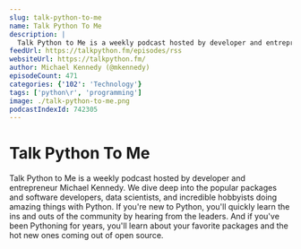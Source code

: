 ```yaml
---
slug: talk-python-to-me
name: Talk Python To Me
description: |
  Talk Python to Me is a weekly podcast hosted by developer and entrepreneur Michael Kennedy. We dive deep into the popular packages and software developers, data scientists, and incredible hobbyists doing amazing things with Python. If you're new to Python, you'll quickly learn the ins and outs of the community by hearing from the leaders. And if you've been Pythoning for years, you'll learn about your favorite packages and the hot new ones coming out of open source.
feedUrl: https://talkpython.fm/episodes/rss
websiteUrl: https://talkpython.fm/
author: Michael Kennedy (@mkennedy)
episodeCount: 471
categories: {'102': 'Technology'}
tags: ['python\r', 'programming']
image: ./talk-python-to-me.png
podcastIndexId: 742305
---
```

# Talk Python To Me

Talk Python to Me is a weekly podcast hosted by developer and entrepreneur Michael Kennedy. We dive deep into the popular packages and software developers, data scientists, and incredible hobbyists doing amazing things with Python. If you're new to Python, you'll quickly learn the ins and outs of the community by hearing from the leaders. And if you've been Pythoning for years, you'll learn about your favorite packages and the hot new ones coming out of open source.
